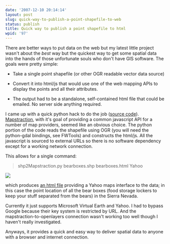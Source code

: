 ```yaml
---
date: '2007-12-10 20:14:14'
layout: post
slug: quick-way-to-publish-a-point-shapefile-to-web
status: publish
title: Quick way to publish a point shapefile to html
wpid: '97'
---
```


There are better ways to put data on the web but my latest little project wasn't about the _best_ way but the quickest way to get some spatial data into the hands of those unfortunate souls who don't have GIS software. The goals were pretty simple:





  * Take a single point shapefile (or other OGR readable vector data source)


  * Convert it into html/js that would use one of the web mapping APIs to display the points and all their attributes. 


  * The output had to be a standalone, self-contained html file that could be emailed. No server side anything required.




I came up with a quick python hack to do the job ([source code](http://perrygeo.googlecode.com/svn/trunk/gis-bin/shp2Mapstraction.py)). [Mapstraction](http://www.mapstraction.com/), with it's goal of providing a common javascript API for a number of map providers, seemed like an obvious choice.  The python portion of the code reads the shapefile using OGR (you will need the python-gdal bindings, see FWTools) and constructs the html/js. All the javascript is sourced to external URLs so there is no software dependency except for a working network connection. 

This allows for a single command:


> shp2Mapstraction.py bearboxes.shp bearboxes.html Yahoo



![](http://perrygeo.net/img/bearboxes.jpg)

which produces [an html file](http://perrygeo.net/img/bearboxes.html) providing a Yahoo maps interface to the data; in this case the point location of all the bear boxes (food storage lockers to keep your stuff separated from the bears) in the Sierra Nevada. 

Currently it just supports Microsoft Virtual Earth and Yahoo. I had to bypass Google because their key system is restricted by URL. And the mapstraction-to-openlayers connection wasn't working too well though I haven't really investigated.

Anyways, it provides a quick and easy way to deliver spatial data to anyone with a browser and internet connection. 

